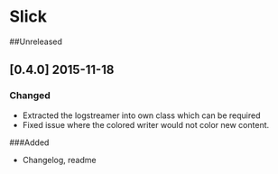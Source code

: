 # Slick

##Unreleased

## [0.4.0] 2015-11-18
### Changed
* Extracted the logstreamer into own class which can be required
* Fixed issue where the colored writer would not color new content.

###Added
* Changelog, readme
